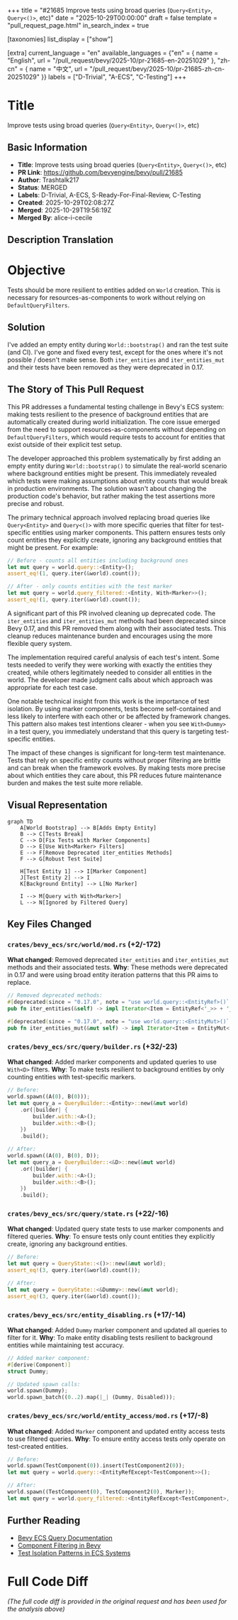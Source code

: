 +++
title = "#21685 Improve tests using broad queries (`Query<Entity>`, `Query<()>`, etc)"
date = "2025-10-29T00:00:00"
draft = false
template = "pull_request_page.html"
in_search_index = true

[taxonomies]
list_display = ["show"]

[extra]
current_language = "en"
available_languages = {"en" = { name = "English", url = "/pull_request/bevy/2025-10/pr-21685-en-20251029" }, "zh-cn" = { name = "中文", url = "/pull_request/bevy/2025-10/pr-21685-zh-cn-20251029" }}
labels = ["D-Trivial", "A-ECS", "C-Testing"]
+++

# Title
Improve tests using broad queries (`Query<Entity>`, `Query<()>`, etc)

## Basic Information
- **Title**: Improve tests using broad queries (`Query<Entity>`, `Query<()>`, etc)
- **PR Link**: https://github.com/bevyengine/bevy/pull/21685
- **Author**: Trashtalk217
- **Status**: MERGED
- **Labels**: D-Trivial, A-ECS, S-Ready-For-Final-Review, C-Testing
- **Created**: 2025-10-29T02:08:27Z
- **Merged**: 2025-10-29T19:56:19Z
- **Merged By**: alice-i-cecile

## Description Translation
# Objective

Tests should be more resilient to entities added on `World` creation. This is necessary for resources-as-components to work without relying on `DefaultQueryFilters`.

## Solution

I've added an empty entity during `World::bootstrap()` and ran the test suite (and CI). I've gone and fixed every test, except for the ones where it's not possible / doesn't make sense. Both `iter_entities` and `iter_entities_mut` and their tests have been removed as they were deprecated in 0.17.

## The Story of This Pull Request

This PR addresses a fundamental testing challenge in Bevy's ECS system: making tests resilient to the presence of background entities that are automatically created during world initialization. The core issue emerged from the need to support resources-as-components without depending on `DefaultQueryFilters`, which would require tests to account for entities that exist outside of their explicit test setup.

The developer approached this problem systematically by first adding an empty entity during `World::bootstrap()` to simulate the real-world scenario where background entities might be present. This immediately revealed which tests were making assumptions about entity counts that would break in production environments. The solution wasn't about changing the production code's behavior, but rather making the test assertions more precise and robust.

The primary technical approach involved replacing broad queries like `Query<Entity>` and `Query<()>` with more specific queries that filter for test-specific entities using marker components. This pattern ensures tests only count entities they explicitly create, ignoring any background entities that might be present. For example:

```rust
// Before - counts all entities including background ones
let mut query = world.query::<Entity>();
assert_eq!(1, query.iter(&world).count());

// After - only counts entities with the test marker
let mut query = world.query_filtered::<Entity, With<Marker>>();
assert_eq!(1, query.iter(&world).count());
```

A significant part of this PR involved cleaning up deprecated code. The `iter_entities` and `iter_entities_mut` methods had been deprecated since Bevy 0.17, and this PR removed them along with their associated tests. This cleanup reduces maintenance burden and encourages using the more flexible query system.

The implementation required careful analysis of each test's intent. Some tests needed to verify they were working with exactly the entities they created, while others legitimately needed to consider all entities in the world. The developer made judgment calls about which approach was appropriate for each test case.

One notable technical insight from this work is the importance of test isolation. By using marker components, tests become self-contained and less likely to interfere with each other or be affected by framework changes. This pattern also makes test intentions clearer - when you see `With<Dummy>` in a test query, you immediately understand that this query is targeting test-specific entities.

The impact of these changes is significant for long-term test maintenance. Tests that rely on specific entity counts without proper filtering are brittle and can break when the framework evolves. By making tests more precise about which entities they care about, this PR reduces future maintenance burden and makes the test suite more reliable.

## Visual Representation

```mermaid
graph TD
    A[World Bootstrap] --> B[Adds Empty Entity]
    B --> C[Tests Break]
    C --> D[Fix Tests with Marker Components]
    D --> E[Use With<Marker> Filters]
    E --> F[Remove Deprecated iter_entities Methods]
    F --> G[Robust Test Suite]
    
    H[Test Entity 1] --> I[Marker Component]
    J[Test Entity 2] --> I
    K[Background Entity] --> L[No Marker]
    
    I --> M[Query with With<Marker>]
    L --> N[Ignored by Filtered Query]
```

## Key Files Changed

### `crates/bevy_ecs/src/world/mod.rs` (+2/-172)
**What changed**: Removed deprecated `iter_entities` and `iter_entities_mut` methods and their associated tests.
**Why**: These methods were deprecated in 0.17 and were using broad entity iteration patterns that this PR aims to replace.

```rust
// Removed deprecated methods:
#[deprecated(since = "0.17.0", note = "use world.query::<EntityRef>()` instead")]
pub fn iter_entities(&self) -> impl Iterator<Item = EntityRef<'_>> + '_ { ... }

#[deprecated(since = "0.17.0", note = "use world.query::<EntityMut>()` instead")]
pub fn iter_entities_mut(&mut self) -> impl Iterator<Item = EntityMut<'_>> + '_ { ... }
```

### `crates/bevy_ecs/src/query/builder.rs` (+32/-23)
**What changed**: Added marker components and updated queries to use `With<D>` filters.
**Why**: To make tests resilient to background entities by only counting entities with test-specific markers.

```rust
// Before:
world.spawn((A(0), B(0)));
let mut query_a = QueryBuilder::<Entity>::new(&mut world)
    .or(|builder| {
        builder.with::<A>();
        builder.with::<B>();
    })
    .build();

// After:
world.spawn((A(0), B(0), D));
let mut query_a = QueryBuilder::<&D>::new(&mut world)
    .or(|builder| {
        builder.with::<A>();
        builder.with::<B>();
    })
    .build();
```

### `crates/bevy_ecs/src/query/state.rs` (+22/-16)
**What changed**: Updated query state tests to use marker components and filtered queries.
**Why**: To ensure tests only count entities they explicitly create, ignoring any background entities.

```rust
// Before:
let mut query = QueryState::<()>::new(&mut world);
assert_eq!(3, query.iter(&world).count());

// After:
let mut query = QueryState::<&Dummy>::new(&mut world);
assert_eq!(3, query.iter(&world).count());
```

### `crates/bevy_ecs/src/entity_disabling.rs` (+17/-14)
**What changed**: Added `Dummy` marker component and updated all queries to filter for it.
**Why**: To make entity disabling tests resilient to background entities while maintaining test accuracy.

```rust
// Added marker component:
#[derive(Component)]
struct Dummy;

// Updated spawn calls:
world.spawn(Dummy);
world.spawn_batch((0..2).map(|_| (Dummy, Disabled)));
```

### `crates/bevy_ecs/src/world/entity_access/mod.rs` (+17/-8)
**What changed**: Added `Marker` component and updated entity access tests to use filtered queries.
**Why**: To ensure entity access tests only operate on test-created entities.

```rust
// Before:
world.spawn(TestComponent(0)).insert(TestComponent2(0));
let mut query = world.query::<EntityRefExcept<TestComponent>>();

// After:
world.spawn((TestComponent(0), TestComponent2(0), Marker));
let mut query = world.query_filtered::<EntityRefExcept<TestComponent>, With<Marker>>();
```

## Further Reading

- [Bevy ECS Query Documentation](https://docs.rs/bevy_ecs/latest/bevy_ecs/system/struct.Query.html)
- [Component Filtering in Bevy](https://bevy-cheatbook.github.io/programming/queries.html)
- [Test Isolation Patterns in ECS Systems](https://github.com/bevyengine/bevy/discussions)

# Full Code Diff
*(The full code diff is provided in the original request and has been used for the analysis above)*